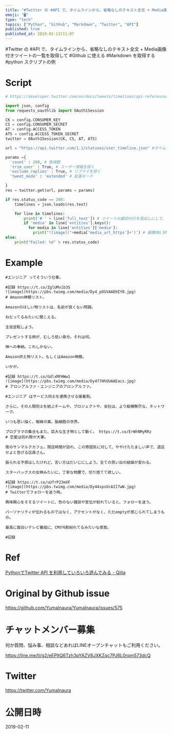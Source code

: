 ```yaml
---
title: "#Twitter の #API で、タイムラインから、省略なしのテキスト全文 + Media画像付きツイートの一覧を取得して #Github"
emoji: "🖥"
type: "tech"
topics: ["Python", "GitHub", "Markdown", "Twitter", "API"]
published: true
published_at: 2019-02-11t11:07
---
```


#Twitter の #API で、タイムラインから、省略なしのテキスト全文 + Media画像付きツイートの一覧を取得して #Github に使える #Markdown を取得する #python スクリプトの例

# Script

```py
# https://developer.twitter.com/en/docs/tweets/timelines/api-reference/get-statuses-user_timeline.html

import json, config
from requests_oauthlib import OAuth1Session

CK = config.CONSUMER_KEY
CS = config.CONSUMER_SECRET
AT = config.ACCESS_TOKEN
ATS = config.ACCESS_TOKEN_SECRET
twitter = OAuth1Session(CK, CS, AT, ATS)

url = "https://api.twitter.com/1.1/statuses/user_timeline.json" #タイムライン取得エンドポイント

params ={
  'count' : 200, # 取得数
  'trim_user' : True, # ユーザー情報を除く
  'exclude_replies' : True, # リプライを除く
  'tweet_mode' : 'extended' # 拡張モード

}
res = twitter.get(url, params = params)

if res.status_code == 200:
    timelines = json.loads(res.text)

    for line in timelines:
        print('# ' + line['full_text']) # ツイートの最初の行を見出しにして、 Markdown で良い感じにマークアップ
        if 'media' in line['entities'].keys():
          for media in line['entities']['media']:
            print("![image]("+media['media_url_https']+')') # 画像URLをMarkdownの埋め込み形式に
else:
    print("Failed: %d" % res.status_code)


```

# Example

```
#エンジニア ってそういう仕事。

#記録 https://t.co/ZglUMvib3S
![image](https://pbs.twimg.com/media/Dy4_pOSVAAEHIY0.jpg)
# Amazon神棚リスト。

Amazonのほしい物リストは、名前が良くない問題。

ねだってるみたいに聞こえる。

主従逆転しよう。

プレゼントする側が、むしろ低い身分。それは何。

神への奉納。これしかない。

Amazon供え物リスト。もしくはAmazon神棚。

いかが。

#記録 https://t.co/GdlxMFHWw1
![image](https://pbs.twimg.com/media/Dy477HhUUAAEacs.jpg)
# アロンアルファ・エンジニアのアロンアルファ。

#エンジニア はサービス同士を連携させる接着剤。

さらに、その人間同士を結ぶチームや、プロジェクトや、会社は、より縦横無尽な、ネットワーク。

いつも思い描く、蜘蛛の巣。脳細胞の世界。

プログラマの集合もまた、巨大な生き物として動く。 https://t.co/ErWhNMyRRz
# 恋愛は別れ際が大事。

夜のサンマルクカフェ。閉店時間が訪れ、この雰囲気に対して、ややけたたましい声で、退店せよと告げる店員さん。

振られる予感はしたけれど、言い方はだいじにしよう。全ての思い出の結論が変わる。

スターバックスの女神みたいに、丁寧な物腰で、切り捨てて欲しい。

#記録 https://t.co/uUfrP23mXF
![image](https://pbs.twimg.com/media/Dy44spsUcAII7wW.jpg)
# Twitterでフォローを迷う時。

興味関心をそそるツイートに、色のない雑談や宣伝が紛れていると、フォローを迷う。

パーソナリティが伝わるものではなく、アクセントがなく、ただemptyが感じられてしまうもの。

最高に面白いテレビ番組に、CMが6割紛れてるみたいな感覚。

#記録
```

# Ref

[PythonでTwitter API を利用していろいろ遊んでみる - Qiita](https://qiita.com/bakira/items/00743d10ec42993f85eb)

# Original by Github issue

https://github.com/YumaInaura/YumaInaura/issues/575








<!-- Update From Qiita API -->

# チャットメンバー募集


何か質問、悩み事、相談などあればLINEオープンチャットもご利用ください。

https://line.me/ti/g2/eEPltQ6Tzh3pYAZV8JXKZqc7PJ6L0rpm573dcQ





# Twitter


https://twitter.com/YumaInaura


<!-- Update From Qiita API -->



# 公開日時

2019-02-11
